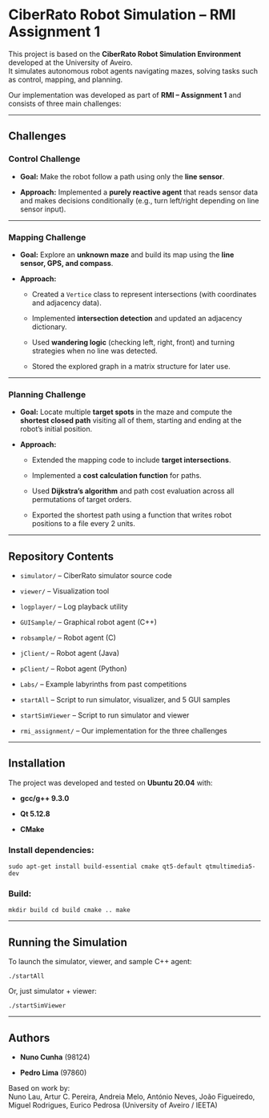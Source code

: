
#  CiberRato Robot Simulation – RMI Assignment 1

This project is based on the **CiberRato Robot Simulation Environment** developed at the University of Aveiro.  
It simulates autonomous robot agents navigating mazes, solving tasks such as control, mapping, and planning.

Our implementation was developed as part of **RMI – Assignment 1** and consists of three main challenges:

----------

##  Challenges

###  Control Challenge

-   **Goal:** Make the robot follow a path using only the **line sensor**.
    
-   **Approach:** Implemented a **purely reactive agent** that reads sensor data and makes decisions conditionally (e.g., turn left/right depending on line sensor input).
    

----------

###  Mapping Challenge

-   **Goal:** Explore an **unknown maze** and build its map using the **line sensor, GPS, and compass**.
    
-   **Approach:**
    
    -   Created a `Vertice` class to represent intersections (with coordinates and adjacency data).
        
    -   Implemented **intersection detection** and updated an adjacency dictionary.
        
    -   Used **wandering logic** (checking left, right, front) and turning strategies when no line was detected.
        
    -   Stored the explored graph in a matrix structure for later use.
        

----------

###  Planning Challenge

-   **Goal:** Locate multiple **target spots** in the maze and compute the **shortest closed path** visiting all of them, starting and ending at the robot’s initial position.
    
-   **Approach:**
    
    -   Extended the mapping code to include **target intersections**.
        
    -   Implemented a **cost calculation function** for paths.
        
    -   Used **Dijkstra’s algorithm** and path cost evaluation across all permutations of target orders.
        
    -   Exported the shortest path using a function that writes robot positions to a file every 2 units.
        

----------

##  Repository Contents

-   `simulator/` – CiberRato simulator source code
    
-   `viewer/` – Visualization tool
    
-   `logplayer/` – Log playback utility
    
-   `GUISample/` – Graphical robot agent (C++)
    
-   `robsample/` – Robot agent (C)
    
-   `jClient/` – Robot agent (Java)
    
-   `pClient/` – Robot agent (Python)
    
-   `Labs/` – Example labyrinths from past competitions
    
-   `startAll` – Script to run simulator, visualizer, and 5 GUI samples
    
-   `startSimViewer` – Script to run simulator and viewer
    
-   `rmi_assignment/` – Our implementation for the three challenges
    

----------

##  Installation

The project was developed and tested on **Ubuntu 20.04** with:

-   **gcc/g++ 9.3.0**
    
-   **Qt 5.12.8**
    
-   **CMake**
    

### Install dependencies:

`sudo apt-get install build-essential cmake qt5-default qtmultimedia5-dev` 

### Build:

`mkdir build cd build
cmake ..
make` 

----------

##  Running the Simulation

To launch the simulator, viewer, and sample C++ agent:

`./startAll` 

Or, just simulator + viewer:

`./startSimViewer` 

----------

##  Authors
-   **Nuno Cunha** (98124)

-   **Pedro Lima** (97860)
    

    

Based on work by:  
Nuno Lau, Artur C. Pereira, Andreia Melo, António Neves, João Figueiredo, Miguel Rodrigues, Eurico Pedrosa (University of Aveiro / IEETA)